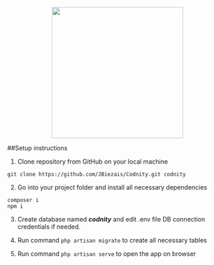 <p align="center"><img width="300px" src="https://static-cdn-1.practican.com/thumbor/Du3CdjEduJNO-GDxFNrS8PiReKM=/0x0/uploads/file/5e9165abb05324c11c77a00060b679bbe2aedfcdd276498e4bf23db0c38c8649/img_60df374ddf0602.52917332.png"></p>

##Setup instructions

1. Clone repository from GitHub on your local machine

`git clone https://github.com/JBiezais/Codnity.git codnity`

2. Go into your project folder and install all necessary dependencies

```
composer i
npm i
```

3. Create database named ***codnity*** and edit .env file DB connection credentials if needed.

4. Run command `php artisan migrate` to create all necessary tables

5. Run command `php artisan serve` to open the app on browser




